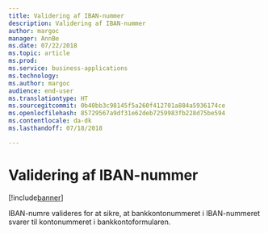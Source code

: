 ```yaml
---
title: Validering af IBAN-nummer
description: Validering af IBAN-nummer
author: margoc
manager: AnnBe
ms.date: 07/22/2018
ms.topic: article
ms.prod: 
ms.service: business-applications
ms.technology: 
ms.author: margoc
audience: end-user
ms.translationtype: HT
ms.sourcegitcommit: 0b40bb3c98145f5a260f412701a884a5936174ce
ms.openlocfilehash: 85729567a9df31e62deb7259983fb228d75be594
ms.contentlocale: da-dk
ms.lasthandoff: 07/18/2018

---
```

#  <a name="iban-number-validation"></a>Validering af IBAN-nummer

[!include[banner](../../includes/banner.md)]

IBAN-numre valideres for at sikre, at bankkontonummeret i IBAN-nummeret svarer til kontonummeret i bankkontoformularen.
